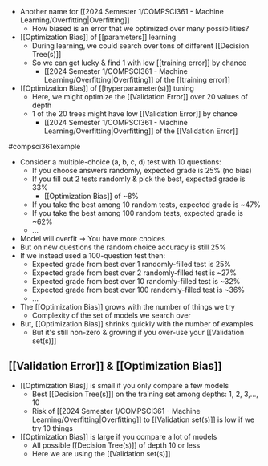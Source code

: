 - Another name for [[2024 Semester 1/COMPSCI361 - Machine Learning/Overfitting|Overfitting]]
	- How biased is an error that we optimized over many possibilities?
- [[Optimization Bias]] of [[parameters]] learning
	- During learning, we could search over tons of different [[Decision Tree(s)]]
	- So we can get lucky & find 1 with low [[training error]] by chance
		- [[2024 Semester 1/COMPSCI361 - Machine Learning/Overfitting|Overfitting]] of the [[training error]]
- [[Optimization Bias]] of [[hyperparameter(s)]] tuning
	- Here, we might optimize the [[Validation Error]] over 20 values of depth
	- 1 of the 20 trees might have low [[Validation Error]] by chance
		- [[2024 Semester 1/COMPSCI361 - Machine Learning/Overfitting|Overfitting]] of the [[Validation Error]]

#compsci361example 
- Consider a multiple-choice (a, b, c, d) test with 10 questions:
	- If you choose answers randomly, expected grade is 25% (no bias)
	- If you fill out 2 tests randomly & pick the best, expected grade is 33%
		- [[Optimization Bias]] of ~8%
	- If you take the best among 10 random tests, expected grade is ~47%
	- If you take the best among 100 random tests, expected grade is ~62%
	- ...
- Model will overfit $\rightarrow$ You have more choices
- But on new questions the random choice accuracy is still 25%
- If we instead used a 100-question test then:
	- Expected grade from best over 1 randomly-filled test is 25%
	- Expected grade from best over 2 randomly-filled test is ~27%
	- Expected grade from best over 10 randomly-filled test is ~32%
	- Expected grade from best over 100 randomly-filled test is ~36%
	- ...
- The [[Optimization Bias]] grows with the number of things we try
	- Complexity of the set of models we search over
- But, [[Optimization Bias]] shrinks quickly with the number of examples
	- But it's still non-zero & growing if you over-use your [[Validation set(s)]]

## [[Validation Error]] & [[Optimization Bias]]
- [[Optimization Bias]] is small if you only compare a few models
	- Best [[Decision Tree(s)]] on the training set among depths: 1, 2, 3,..., 10
	- Risk of [[2024 Semester 1/COMPSCI361 - Machine Learning/Overfitting|Overfitting]] to [[Validation set(s)]] is low if we try 10 things
- [[Optimization Bias]] is large if you compare a lot of models
	- All possible [[Decision Tree(s)]] of depth 10 or less
	- Here we are using the [[Validation set(s)]]